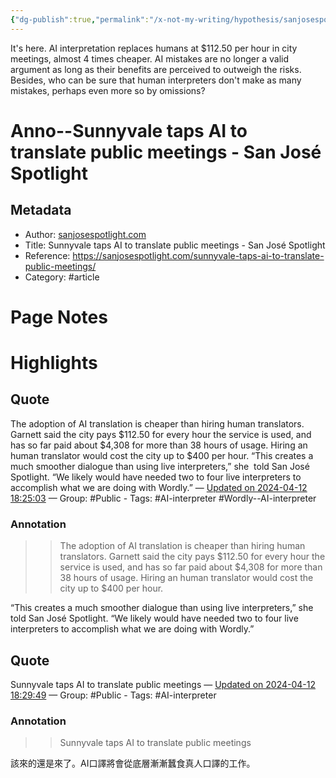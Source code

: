 ```yaml
---
{"dg-publish":true,"permalink":"/x-not-my-writing/hypothesis/sanjosespotlight-com/sunnyvale-taps-ai-to-translate-public-meetings-san-jose-spotlight/","noteIcon":"2"}
---
```


It's here. AI interpretation replaces humans at $112.50 per hour in city meetings, almost 4 times cheaper. AI mistakes are no longer a valid argument as long as their benefits are perceived to outweigh the risks. Besides, who can be sure that human interpreters don't make as many mistakes, perhaps even more so by omissions?
# Anno--Sunnyvale taps AI to translate public meetings - San José Spotlight

## Metadata
- Author: [sanjosespotlight.com]()
- Title: Sunnyvale taps AI to translate public meetings - San José Spotlight
- Reference: https://sanjosespotlight.com/sunnyvale-taps-ai-to-translate-public-meetings/
- Category: #article

# Page Notes
# Highlights
## Quote
The adoption of AI translation is cheaper than hiring human translators. Garnett said the city pays $112.50 for every hour the service is used, and has so far paid about $4,308 for more than 38 hours of usage. Hiring an human translator would cost the city up to $400 per hour. “This creates a much smoother dialogue than using live interpreters,” she  told San José Spotlight. “We likely would have needed two to four live interpreters to accomplish what we are doing with Wordly.” 
— [Updated on 2024-04-12 18:25:03](https://hyp.is/p0KB7vk0Ee6dOX-GVz81_g/sanjosespotlight.com/sunnyvale-taps-ai-to-translate-public-meetings/) — Group: #Public
    - Tags:  #AI-interpreter  #Wordly--AI-interpreter 
    
### Annotation
>> The adoption of AI translation is cheaper than hiring human translators. Garnett said the city pays $112.50 for every hour the service is used, and has so far paid about $4,308 for more than 38 hours of usage. Hiring an human translator would cost the city up to $400 per hour.

“This creates a much smoother dialogue than using live interpreters,” she  told San José Spotlight. “We likely would have needed two to four live interpreters to accomplish what we are doing with Wordly.”
## Quote
Sunnyvale taps AI to translate public meetings 
— [Updated on 2024-04-12 18:29:49](https://hyp.is/Ug_qivk1Ee6C_9vLY2ugRQ/sanjosespotlight.com/sunnyvale-taps-ai-to-translate-public-meetings/) — Group: #Public
    - Tags:  #AI-interpreter 
    
### Annotation
>> Sunnyvale taps AI to translate public meetings

該來的還是來了。AI口譯將會從底層漸漸蠶食真人口譯的工作。


